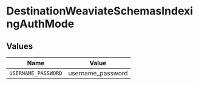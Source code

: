 # DestinationWeaviateSchemasIndexingAuthMode


## Values

| Name                | Value               |
| ------------------- | ------------------- |
| `USERNAME_PASSWORD` | username_password   |